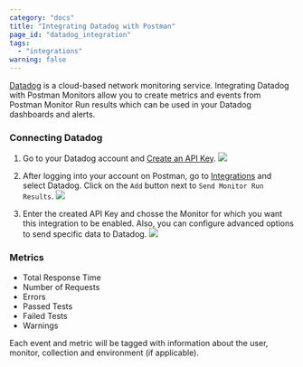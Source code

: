 ```yaml
---
category: "docs"
title: "Integrating Datadog with Postman"
page_id: "datadog_integration"
tags: 
  - "integrations"
warning: false
---
```


[Datadog](https://datadoghq.com) is a cloud-based network monitoring service. Integrating Datadog with Postman Monitors allow you to create metrics and events from Postman Monitor Run results which can be used in your Datadog dashboards and alerts.

### Connecting Datadog

1. Go to your Datadog account and [Create an API Key](https://app.datadoghq.com/account/settings#api).
![](https://cloud.githubusercontent.com/assets/6972850/21480435/efe2b122-cb82-11e6-955c-8786db9c0460.png)

2. After logging into your account on Postman, go to [Integrations](https://app.getpostman.com/dashboard/integrations) and select Datadog. Click on the `Add` button next to `Send Monitor Run Results`.
![](https://cloud.githubusercontent.com/assets/6972850/21480506/8cdfbaa6-cb83-11e6-8379-adaea3a1c1ef.png)

3. Enter the created API Key and chosse the Monitor for which you want this integration to be enabled. Also, you can configure advanced options to send specific data to Datadog.
![](https://cloud.githubusercontent.com/assets/6972850/21480555/09ddd45c-cb84-11e6-909f-c8459d168225.png)


### Metrics

- Total Response Time
- Number of Requests
- Errors
- Passed Tests
- Failed Tests
- Warnings


Each event and metric will be tagged with information about the user, monitor, collection and environment (if applicable).
